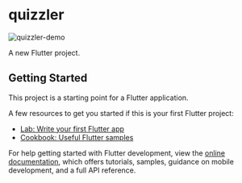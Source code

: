 # quizzler
![quizzler-demo](https://github.com/Devendra072002/Quizzler-App-Flutter/assets/95930224/1c050634-92f0-486e-8d4e-412ad010534c)

A new Flutter project.

## Getting Started

This project is a starting point for a Flutter application.

A few resources to get you started if this is your first Flutter project:

- [Lab: Write your first Flutter app](https://docs.flutter.dev/get-started/codelab)
- [Cookbook: Useful Flutter samples](https://docs.flutter.dev/cookbook)

For help getting started with Flutter development, view the
[online documentation](https://docs.flutter.dev/), which offers tutorials,
samples, guidance on mobile development, and a full API reference.
